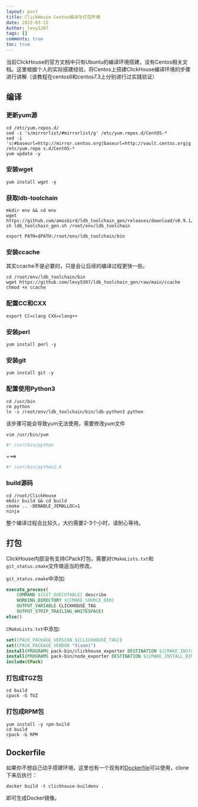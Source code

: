 ```yaml
---
layout: post
title: ClickHouse Centos编译与打包环境
date: 2022-03-15
Author: levy5307
tags: []
comments: true
toc: true
---
```


当前ClickHouse的官方文档中只有Ubuntu的编译环境搭建，没有Centos相关文档。这里根据个人的实际搭建经验，将Centos上搭建ClickHouse编译环境的步骤进行讲解（该教程在centos6和centos7.3上分别进行过实践验证）


## 编译

### 更新yum源

```shell
cd /etc/yum.repos.d/
sed -i 's/mirrorlist/#mirrorlist/g' /etc/yum.repos.d/CentOS-*
sed -i 's|#baseurl=http://mirror.centos.org|baseurl=http://vault.centos.org|g' /etc/yum.repo s.d/CentOS-*
yum update -y
```

### 安装wget

```shell
yum install wget -y
```

### 获取ldb-toolchain

```shell
mkdir env && cd env
wget https://github.com/amosbird/ldb_toolchain_gen/releases/download/v0.9.1/ldb_toolchain_gen.sh
sh ldb_toolchain_gen.sh /root/env/ldb_toolchain

export PATH=$PATH:/root/env/ldb_toolchain/bin
```

### 安装ccache

其实ccache不是必要的，只是会让后续的编译过程更快一些。

```shell
cd /root/env/ldb_toolchain/bin
wget https://github.com/levy5307/ldb_toolchain_gen/raw/main/ccache
chmod +x ccache
```

### 配置CC和CXX

```shell
export CC=clang CXX=clang++
```

### 安装perl

```shell
yum install perl -y
```

### 安装git

```shell
yum install git -y
```

### 配置使用Python3

```shell
cd /usr/bin
rm python
ln -s /root/env/ldb_toolchain/bin/ldb-python3 python
```

该步骤可能会导致yum无法使用，需要修改yum文件

```shell
vim /usr/bin/yum
```

```bash
#! /usr/bin/python
```
===>
```bash
#! /usr/bin/python2.6
```

### build源码

```shell
cd /root/ClickHouse
mkdir build && cd build
cmake .. -DENABLE_JEMALLOC=1
ninja
```

整个编译过程会比较久，大约需要2-3个小时，请耐心等待。

## 打包

ClickHouse内部没有支持CPack打包，需要对`CMakeLists.txt`和`git_status.cmake`文件做适当的修改。

`git_status.cmake`中添加:

```cmake
execute_process(
    COMMAND ${GIT_EXECUTABLE} describe
    WORKING_DIRECTORY ${CMAKE_SOURCE_DIR}
    OUTPUT_VARIABLE CLICKHOUSE_TAG
    OUTPUT_STRIP_TRAILING_WHITESPACE)
else()
```

`CMakeLists.txt`中添加: 

```cmake
set(CPACK_PACKAGE_VERSION ${CLICKHOUSE_TAG})
set(CPACK_PACKAGE_VENDOR "Xiaomi")
install(PROGRAMS pack-bin/clickhouse_exporter DESTINATION ${CMAKE_INSTALL_BINDIR}) 	## 将clickhouse_exporter打包进去
install(PROGRAMS pack-bin/node_exporter DESTINATION ${CMAKE_INSTALL_BINDIR}) 		## 将node_exporter打包进去
include(CPack)
```

### 打包成TGZ包

```shell
cd build
cpack -G TGZ
```

### 打包成RPM包

```shell
yum install -y rpm-build
cd build
cpack -G RPM
```

## Dockerfile

如果你不想自己动手搭建环境，这里也有一个现有的[Dockerfile](https://github.com/levy5307/ClickHouse-Docker)可以使用，clone下来后执行：

```shell
docker build -t clickhouse-buildenv .
```

即可生成Docker镜像。


